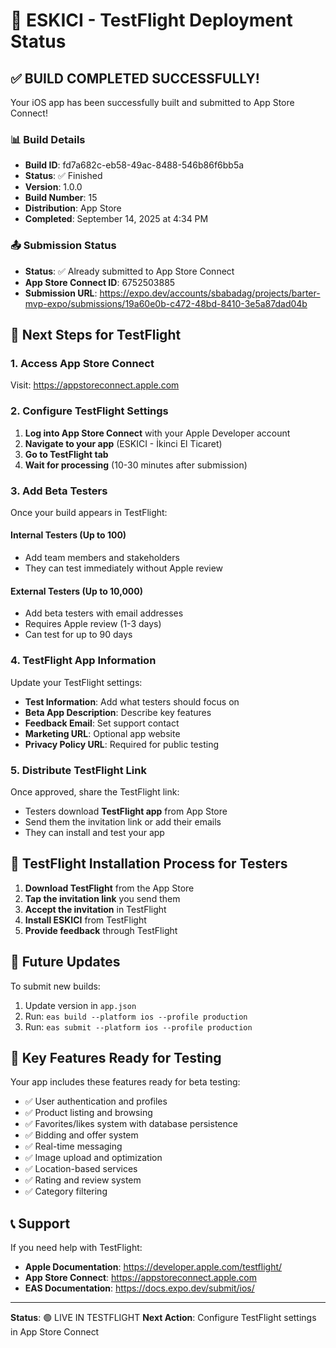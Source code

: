 # 🎉 ESKICI - TestFlight Deployment Status

## ✅ BUILD COMPLETED SUCCESSFULLY!

Your iOS app has been successfully built and submitted to App Store Connect!

### 📊 Build Details
- **Build ID**: fd7a682c-eb58-49ac-8488-546b86f6bb5a
- **Status**: ✅ Finished
- **Version**: 1.0.0
- **Build Number**: 15
- **Distribution**: App Store
- **Completed**: September 14, 2025 at 4:34 PM

### 📤 Submission Status
- **Status**: ✅ Already submitted to App Store Connect
- **App Store Connect ID**: 6752503885
- **Submission URL**: https://expo.dev/accounts/sbabadag/projects/barter-mvp-expo/submissions/19a60e0b-c472-48bd-8410-3e5a87dad04b

## 🧪 Next Steps for TestFlight

### 1. Access App Store Connect
Visit: https://appstoreconnect.apple.com

### 2. Configure TestFlight Settings
1. **Log into App Store Connect** with your Apple Developer account
2. **Navigate to your app** (ESKICI - İkinci El Ticaret)
3. **Go to TestFlight tab**
4. **Wait for processing** (10-30 minutes after submission)

### 3. Add Beta Testers
Once your build appears in TestFlight:

#### Internal Testers (Up to 100)
- Add team members and stakeholders
- They can test immediately without Apple review

#### External Testers (Up to 10,000)
- Add beta testers with email addresses
- Requires Apple review (1-3 days)
- Can test for up to 90 days

### 4. TestFlight App Information
Update your TestFlight settings:
- **Test Information**: Add what testers should focus on
- **Beta App Description**: Describe key features
- **Feedback Email**: Set support contact
- **Marketing URL**: Optional app website
- **Privacy Policy URL**: Required for public testing

### 5. Distribute TestFlight Link
Once approved, share the TestFlight link:
- Testers download **TestFlight app** from App Store
- Send them the invitation link or add their emails
- They can install and test your app

## 📱 TestFlight Installation Process for Testers

1. **Download TestFlight** from the App Store
2. **Tap the invitation link** you send them
3. **Accept the invitation** in TestFlight
4. **Install ESKICI** from TestFlight
5. **Provide feedback** through TestFlight

## 🔄 Future Updates

To submit new builds:
1. Update version in `app.json`
2. Run: `eas build --platform ios --profile production`
3. Run: `eas submit --platform ios --profile production`

## 🎯 Key Features Ready for Testing

Your app includes these features ready for beta testing:
- ✅ User authentication and profiles
- ✅ Product listing and browsing
- ✅ Favorites/likes system with database persistence
- ✅ Bidding and offer system
- ✅ Real-time messaging
- ✅ Image upload and optimization
- ✅ Location-based services
- ✅ Rating and review system
- ✅ Category filtering

## 📞 Support
If you need help with TestFlight:
- **Apple Documentation**: https://developer.apple.com/testflight/
- **App Store Connect**: https://appstoreconnect.apple.com
- **EAS Documentation**: https://docs.expo.dev/submit/ios/

---
**Status**: 🟢 LIVE IN TESTFLIGHT
**Next Action**: Configure TestFlight settings in App Store Connect